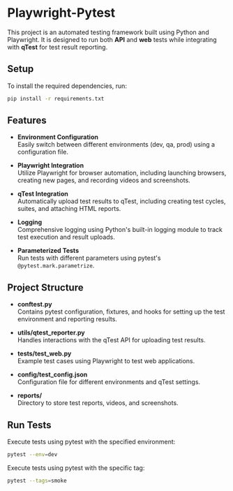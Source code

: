 # Playwright-Pytest

This project is an automated testing framework built using Python and Playwright. It is designed to run both **API** and **web** tests while integrating with **qTest** for test result reporting.
## Setup

To install the required dependencies, run:

```bash
pip install -r requirements.txt
```

## Features

- **Environment Configuration**  
  Easily switch between different environments (dev, qa, prod) using a configuration file.

- **Playwright Integration**  
  Utilize Playwright for browser automation, including launching browsers, creating new pages, and recording videos and screenshots.

- **qTest Integration**  
  Automatically upload test results to qTest, including creating test cycles, suites, and attaching HTML reports.

- **Logging**  
  Comprehensive logging using Python's built-in logging module to track test execution and result uploads.

- **Parameterized Tests**  
  Run tests with different parameters using pytest's `@pytest.mark.parametrize`.


## Project Structure

- **conftest.py**  
  Contains pytest configuration, fixtures, and hooks for setting up the test environment and reporting results.

- **utils/qtest_reporter.py**  
  Handles interactions with the qTest API for uploading test results.

- **tests/test_web.py**  
  Example test cases using Playwright to test web applications.

- **config/test_config.json**  
  Configuration file for different environments and qTest settings.

- **reports/**  
  Directory to store test reports, videos, and screenshots.

## Run Tests
Execute tests using pytest with the specified environment:

```bash 
pytest --env=dev
```
Execute tests using pytest with the specific tag:

```bash 
pytest --tags=smoke
```